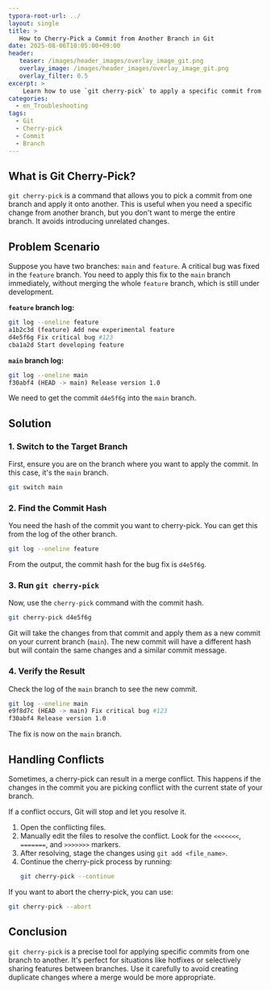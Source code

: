 ```yaml
---
typora-root-url: ../
layout: single
title: >
   How to Cherry-Pick a Commit from Another Branch in Git
date: 2025-08-06T10:05:00+09:00
header:
   teaser: /images/header_images/overlay_image_git.png
   overlay_image: /images/header_images/overlay_image_git.png
   overlay_filter: 0.5
excerpt: >
    Learn how to use `git cherry-pick` to apply a specific commit from one branch to another without merging the entire branch.
categories:
  - en_Troubleshooting
tags:
  - Git
  - Cherry-pick
  - Commit
  - Branch
---
```


## What is Git Cherry-Pick?

`git cherry-pick` is a command that allows you to pick a commit from one branch and apply it onto another. This is useful when you need a specific change from another branch, but you don't want to merge the entire branch. It avoids introducing unrelated changes.

## Problem Scenario

Suppose you have two branches: `main` and `feature`. A critical bug was fixed in the `feature` branch. You need to apply this fix to the `main` branch immediately, without merging the whole `feature` branch, which is still under development.

**`feature` branch log:**
```bash
git log --oneline feature
a1b2c3d (feature) Add new experimental feature
d4e5f6g Fix critical bug #123
cba1a2d Start developing feature
```

**`main` branch log:**
```bash
git log --oneline main
f30abf4 (HEAD -> main) Release version 1.0
```

We need to get the commit `d4e5f6g` into the `main` branch.

## Solution

### 1. Switch to the Target Branch

First, ensure you are on the branch where you want to apply the commit. In this case, it's the `main` branch.

```bash
git switch main
```

### 2. Find the Commit Hash

You need the hash of the commit you want to cherry-pick. You can get this from the log of the other branch.

```bash
git log --oneline feature
```

From the output, the commit hash for the bug fix is `d4e5f6g`.

### 3. Run `git cherry-pick`

Now, use the `cherry-pick` command with the commit hash.

```bash
git cherry-pick d4e5f6g
```

Git will take the changes from that commit and apply them as a new commit on your current branch (`main`). The new commit will have a different hash but will contain the same changes and a similar commit message.

### 4. Verify the Result

Check the log of the `main` branch to see the new commit.

```bash
git log --oneline main
e9f8d7c (HEAD -> main) Fix critical bug #123
f30abf4 Release version 1.0
```

The fix is now on the `main` branch.

## Handling Conflicts

Sometimes, a cherry-pick can result in a merge conflict. This happens if the changes in the commit you are picking conflict with the current state of your branch.

If a conflict occurs, Git will stop and let you resolve it.
1.  Open the conflicting files.
2.  Manually edit the files to resolve the conflict. Look for the `<<<<<<<`, `=======`, and `>>>>>>>` markers.
3.  After resolving, stage the changes using `git add <file_name>`.
4.  Continue the cherry-pick process by running:
    ```bash
    git cherry-pick --continue
    ```

If you want to abort the cherry-pick, you can use:
```bash
git cherry-pick --abort
```

## Conclusion

`git cherry-pick` is a precise tool for applying specific commits from one branch to another. It's perfect for situations like hotfixes or selectively sharing features between branches. Use it carefully to avoid creating duplicate changes where a merge would be more appropriate.
